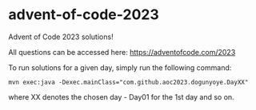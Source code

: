 # advent-of-code-2023

Advent of Code 2023 solutions!

All questions can be accessed here: https://adventofcode.com/2023

To run solutions for a given day, simply run the following command:

```mvn exec:java -Dexec.mainClass="com.github.aoc2023.dogunyoye.DayXX"```

where XX denotes the chosen day - Day01 for the 1st day and so on.
